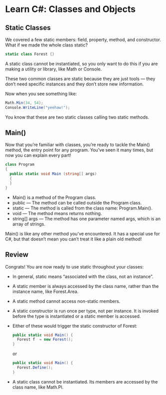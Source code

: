 # Learn C#: Classes and Objects

## Static Classes

We covered a few static members: field, property, method, and constructor. What if we made the whole class static?
```csharp
static class Forest {}
```
A static class cannot be instantiated, so you only want to do this if you are making a utility or library, like Math or Console.

These two common classes are static because they are just tools — they don’t need specific instances and they don’t store new information.

Now when you see something like:
```csharp
Math.Min(34, 54);
Console.WriteLine("yeehaw!");
```
You know that these are two static classes calling two static methods.

## Main()

Now that you’re familiar with classes, you’re ready to tackle the Main() method, the entry point for any program. You’ve seen it many times, but now you can explain every part!
```csharp
class Program
{
  public static void Main (string[] args) 
  {
  }
}
```

* Main() is a method of the Program class.
* public — The method can be called outside the Program class.
* static — The method is called from the class name: Program.Main().
* void — The method means returns nothing.
* string[] args — The method has one parameter named args, which is an array of strings.

Main() is like any other method you’ve encountered. It has a special use for C#, but that doesn’t mean you can’t treat it like a plain old method!

## Review

Congrats! You are now ready to use static throughout your classes:
* In general, static means “associated with the class, not an instance”.
* A static member is always accessed by the class name, rather than the instance name, like Forest.Area.
* A static method cannot access non-static members.
* A static constructor is run once per type, not per instance. It is invoked before the type is instantiated or a static member is accessed.
* Either of these would trigger the static constructor of Forest:
    ```csharp
    public static void Main() {
      Forest f  = new Forest(); 
    }
    ```

    or
    ```csharp
    public static void Main() {
      Forest.Define(); 
    }
    ```

* A static class cannot be instantiated. Its members are accessed by the class name, like Math.PI.

